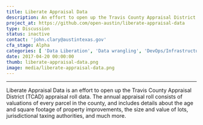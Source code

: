 ```yaml
---
title: Liberate Appraisal Data
description: An effort to open up the Travis County Appraisal District (TCAD) appraisal roll data
project_at: https://github.com/open-austin/liberate-appraisal-data
type: Discussion
status: inactive
contact: 'john.clary@austintexas.gov'
cfa_stage: Alpha
categories: [ 'Data Liberation', 'Data wrangling', 'DevOps/Infrastructure', 'Housing', 'Open data', 'Policy', 'Urban Planning' ]
date: 2017-04-20 00:00:00
thumb: liberate-appraisal-data.png
image: media/liberate-appraisal-data.png
---
```


*****************

Liberate Appraisal Data is an effort to open up the Travis County Appraisal District (TCAD) appraisal roll data. The annual appraisal roll consists of valuations of every parcel in the county, and includes details about the age and square footage of property improvements, the size and value of lots, jurisdictional taxing authorities, and much more.
